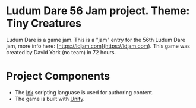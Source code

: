 # Ludum Dare 56 Jam project. Theme: Tiny Creatures

Ludum Dare is a game jam. This is a "jam" entry for the 56th Ludum Dare jam, more info here: [https://ldjam.com](https://ldjam.com). This game was created by David York (no team) in 72 hours.

# Project Components

- The [Ink](https://www.inklestudios.com/ink/) scripting languase is used for authoring content.
- The game is built with [Unity](https://unity.com).
